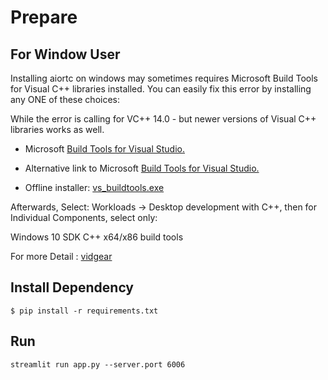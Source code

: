 # Prepare

## For Window User 
Installing aiortc on windows may sometimes requires Microsoft Build Tools for Visual C++ libraries installed. You can easily fix this error by installing any ONE of these choices:

While the error is calling for VC++ 14.0 - but newer versions of Visual C++ libraries works as well.

+ Microsoft [Build Tools for Visual Studio.](https://visualstudio.microsoft.com/thank-you-downloading-visual-studio/?sku=BuildTools&rel=16)

+ Alternative link to Microsoft [Build Tools for Visual Studio.](https://visualstudio.microsoft.com/downloads/#build-tools-for-visual-studio-2019)

+ Offline installer: [vs_buildtools.exe](https://aka.ms/vs/16/release/vs_buildtools.exe)

Afterwards, Select: Workloads → Desktop development with C++, then for Individual Components, select only:

Windows 10 SDK
C++ x64/x86 build tools

For more Detail : [vidgear](https://abhitronix.github.io/vidgear/v0.2.3-stable/installation/source_install/)
## Install Dependency
` $ pip install -r requirements.txt `


## Run

` streamlit run app.py --server.port 6006 `